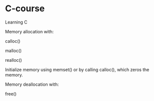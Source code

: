 # C-course
Learning C


Memory allocation with:

calloc()

malloc()

realloc()

Initialize memory using memset() or by calling calloc(), which zeros the memory.

Memory deallocation with:

free()



